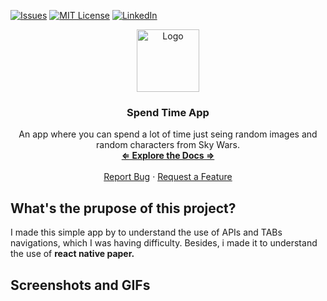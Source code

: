 [![Issues][issues-shield]][issues-url]
[![MIT License][license-shield]][license-url]
[![LinkedIn][linkedin-shield]][linkedin-url]

<div align="center">
    <img src="https://cdn-icons-png.flaticon.com/512/1289/1289317.png" alt="Logo" width="100" height="100">

<h3 align="center"><strong>Spend Time App</strong></h3>
<p align="center">
An app where you can spend a lot of time just seing random images and random characters from Sky Wars.<br />
<a href="https://github.com/F1NH4WK/SpendTimeApp"><strong>⇐ Explore the Docs ⇒</strong></a>
<br />
<br />
<a href="https://github.com/F1NH4WK/SpendTimeApp/issues">Report Bug</a>
·
<a href="https://github.com/F1NH4WK/SpendTimeApp/issues">Request a Feature</a>
</p>
</div>


## What's the prupose of this project?
I made this simple app by to understand the use of APIs and TABs navigations, which I was having difficulty. Besides, i made it to understand the use of  <strong>react native paper.</strong>
## Screenshots and GIFs


[issues-shield]: https://img.shields.io/github/issues/F1NH4WK/SpendTimeApp.svg?style=for-the-badge
[issues-url]: https://github.com/F1NH4WK/SpendTimeApp/issues
[license-shield]: https://img.shields.io/github/license/F1NH4WK/SpendTimeApp.svg?style=for-the-badge
[license-url]: https://github.com/F1NH4WK/SpendTimeApp/blob/main/LICENSE
[linkedin-shield]: https://img.shields.io/badge/-LinkedIn-black.svg?style=for-the-badge&logo=linkedin&colorB=555
[linkedin-url]: https://linkedin.com/in/finhawk

